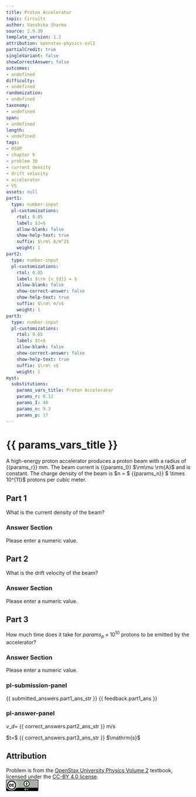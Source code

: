 ```yaml
---
title: Proton Accelerator
topic: Circuits
author: Vanshika Sharma
source: 2.9.30
template_version: 1.3
attribution: openstax-physics-vol2
partialCredit: true
singleVariant: false
showCorrectAnswer: false
outcomes:
- undefined
difficulty:
- undefined
randomization:
- undefined
taxonomy:
- undefined
span:
- undefined
length:
- undefined
tags:
- OSUP
- chapter 9
- problem 30
- current density
- drift velocity
- accelerator
- VS
assets: null
part1:
  type: number-input
  pl-customizations:
    rtol: 0.05
    label: $J=$
    allow-blank: false
    show-help-text: true
    suffix: $\rm\ A/m^2$
    weight: 1
part2:
  type: number-input
  pl-customizations:
    rtol: 0.05
    label: $\rm {v_{d}} = $
    allow-blank: false
    show-correct-answer: false
    show-help-text: true
    suffix: $\rm\ m/s$
    weight: 1
part3:
  type: number-input
  pl-customizations:
    rtol: 0.05
    label: $t=$
    allow-blank: false
    show-correct-answer: false
    show-help-text: true
    suffix: $\rm\ s$
    weight: 1
myst:
  substitutions:
    params_vars_title: Proton Accelerator
    params_r: 0.12
    params_I: 40
    params_n: 9.3
    params_p: 17
---
```

# {{ params_vars_title }}
A high-energy proton accelerator produces a proton beam with a radius of {{params_r}} $\textrm{mm}$.
The beam current is {{params_I}} $\rm\mu \rm{A}$ and is constant.
The charge density of the beam is $n = $ {{params_n}} $ \times 10^{11}$ protons per cubic meter.

## Part 1

What is the current density of the beam?

### Answer Section

Please enter a numeric value.

## Part 2

What is the drift velocity of the beam?

### Answer Section

Please enter a numeric value.

## Part 3

How much time does it take for ${{params_p}} \times 10^{10}$ protons to be emitted by the accelerator?

### Answer Section

Please enter a numeric value.

### pl-submission-panel

{{ submitted_answers.part1_ans_str }}
{{ feedback.part1_ans }}

### pl-answer-panel

$v\_{d}=$ {{ correct_answers.part2_ans_str }} $\mathrm{m}/\mathrm{s}$

<p></p>
$t=$ {{ correct_answers.part3_ans_str }} $\mathrm{s}$

## Attribution

Problem is from the [OpenStax University Physics Volume 2](https://openstax.org/details/books/university-physics-volume-2) textbook, licensed under the [CC-BY 4.0 license](https://creativecommons.org/licenses/by/4.0/).<br>![Image representing the Creative Commons 4.0 BY license.](https://raw.githubusercontent.com/firasm/bits/master/by.png)